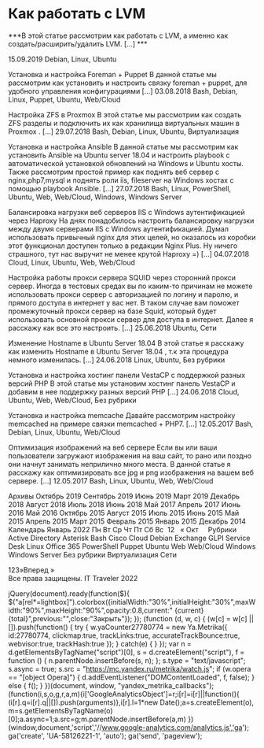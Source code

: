 #  Как работать с LVM   
***В этой статье рассмотрим как работать с LVM, а именно как создать/расширить/удалить LVM. [...] ***

 15.09.2019 
 Debian, Linux, Ubuntu 
        
	
 
 Установка и настройка Foreman + Puppet 
В данной статье мы рассмотрим как установить и настроить связку foreman + puppet, для  удобного управления конфигурациями [...] 
 03.08.2018 
 Bash, Debian, Linux, Puppet, Ubuntu, Web/Cloud 
        
	
 
 Настройка ZFS в Proxmox 
В этой статье мы рассмотрим как создать ZFS разделы и подключить их как хранилища виртуальных машин в Proxmox .
 [...] 
 29.07.2018 
 Bash, Debian, Linux, Ubuntu, Виртуализация 
        
	
 
 Установка и настройка Ansible 
В данной статье мы рассмотрим как установить Ansible на Ubuntu server 18.04 и настроить playbook с автоматической установкой обновлений на Windows и Ubuntu хосты.
Также рассмотрим простой пример как поднять веб сервер с nginx,php7,mysql и поднять роли iis, fileserver на Windows хостах с помощью playbook Ansible. [...] 
 27.07.2018 
 Bash, Linux, PowerShell, Ubuntu, Web, Web/Cloud, Windows, Windows Server 
        
	
 
 Балансировка нагрузки веб серверов IIS с Windows аутентификацией через Haproxy 
На днях понадобилось настроить балансировку нагрузки между двумя серверами IIS с Windows аутентификацией.
Думал использовать привычный nginx для этих целей, но оказалось из коробки этот функционал доступен только в редакции Nginx Plus.
Ну ничего страшного, тут нас выручит не менее крутой Haproxy =) [...] 
 04.07.2018 
 Cloud, Linux, Ubuntu, Web, Web/Cloud 
        
	
 
 Настройка работы прокси сервера SQUID через сторонний прокси сервер. 
Иногда в тестовых средах вы по каким-то причинам не можете использовать прокси сервер с авторизацией по логину и паролю, и прямого доступа в интернет у вас нет.
В таком случае вам поможет промежуточный прокси сервер на базе Squid, который будет использовать основной прокси сервер для доступа в интернет.
Далее я расскажу как все это настроить. [...] 
 25.06.2018 
 Ubuntu, Сети 
        
	
 
 Изменение Hostname в Ubuntu Server 18.04 
В этой статье я расскажу как изменить Hostname в Ubuntu Server 18.04 , т.к эта процедура немного изменилась. [...] 
 24.06.2018 
 Linux, Ubuntu, Без рубрики 
        
	
 
 Установка и настройка хостинг панели VestaCP c поддержкой разных версий PHP 
В этой статье мы установим хостинг панель VestaCP и добавим в нее поддержку разных версий PHP
 [...] 
 24.06.2018 
 Cloud, Ubuntu, Web, Web/Cloud, Без рубрики 
        
	
 
 Установка и настройка memcache 
Давайте рассмотрим настройку memcached на примере связки memcached + PHP7. [...] 
 12.05.2017 
 Bash, Debian, Linux, Ubuntu, Web/Cloud 
        
	
 
 Оптимизация изображений на веб сервере 
Если вы или ваши пользователи загружают изображения на ваш сайт, то рано или поздно они начнут занимать неприлично много места.
В данной статье я расскажу как оптимизировать все jpg и png изображения на вашем веб сервере.  [...] 
 12.05.2017 
 Bash, Linux, Ubuntu, Web, Web/Cloud 
        
Архивы
Октябрь 2019
Сентябрь 2019
Июнь 2019
Март 2019
Декабрь 2018
Август 2018
Июль 2018
Июнь 2018
Май 2017
Апрель 2017
Июнь 2016
Май 2016
Октябрь 2015
Август 2015
Июль 2015
Июнь 2015
Май 2015
Апрель 2015
Март 2015
Февраль 2015
Январь 2015
Декабрь 2014
Календарь
Январь 2022
Пн
Вт
Ср
Чт
Пт
Сб
Вс
&nbsp;12
&nbsp;
&laquo; Окт
&nbsp;
&nbsp;
Рубрики
Active Directory
Asterisk
Bash
Cisco
Cloud
Debian
Exchange
GLPI Service Desk
Linux
Office 365
PowerShell
Puppet
Ubuntu
Web
Web/Cloud
Windows
Windows Server
Без рубрики
Виртуализация
Сети
                 
123»Вперед »  
Все права защищены. IT Traveler 2022 
                            
jQuery(document).ready(function($){
$("a[rel*=lightbox]").colorbox({initialWidth:"30%",initialHeight:"30%",maxWidth:"90%",maxHeight:"90%",opacity:0.8,current:" {current}  {total}",previous:"",close:"Закрыть"});
});
(function (d, w, c) {
(w[c] = w[c] || []).push(function() {
try {
w.yaCounter27780774 = new Ya.Metrika({
id:27780774,
clickmap:true,
trackLinks:true,
accurateTrackBounce:true,
webvisor:true,
trackHash:true
});
} catch(e) { }
});
var n = d.getElementsByTagName("script")[0],
s = d.createElement("script"),
f = function () { n.parentNode.insertBefore(s, n); };
s.type = "text/javascript";
s.async = true;
s.src = "https://mc.yandex.ru/metrika/watch.js";
if (w.opera == "[object Opera]") {
d.addEventListener("DOMContentLoaded", f, false);
} else { f(); }
})(document, window, "yandex_metrika_callbacks");
(function(i,s,o,g,r,a,m){i['GoogleAnalyticsObject']=r;i[r]=i[r]||function(){
(i[r].q=i[r].q||[]).push(arguments)},i[r].l=1*new Date();a=s.createElement(o),
m=s.getElementsByTagName(o)[0];a.async=1;a.src=g;m.parentNode.insertBefore(a,m)
})(window,document,'script','//www.google-analytics.com/analytics.js','ga');
ga('create', 'UA-58126221-1', 'auto');
ga('send', 'pageview');
